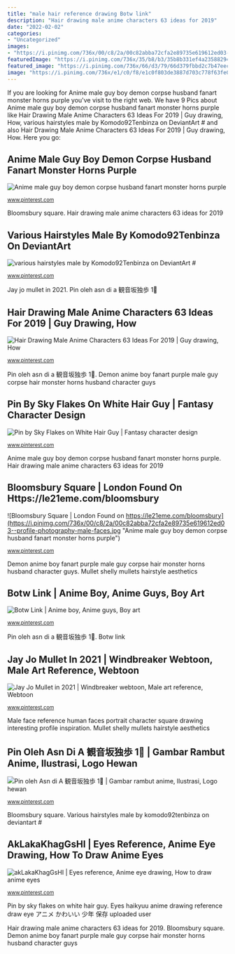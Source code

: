 ```yaml
---
title: "male hair reference drawing Botw link"
description: "Hair drawing male anime characters 63 ideas for 2019"
date: "2022-02-02"
categories:
- "Uncategorized"
images:
- "https://i.pinimg.com/736x/00/c8/2a/00c82abba72cfa2e89735e619612ed03--profile-photography-male-faces.jpg"
featuredImage: "https://i.pinimg.com/736x/35/b8/b3/35b8b331ef4a23588294b90bc824ac81.jpg"
featured_image: "https://i.pinimg.com/736x/66/d3/79/66d379fbbd2c7b47eecf552e57a8d833--eyes-haikyuu.jpg"
image: "https://i.pinimg.com/736x/e1/c0/f8/e1c0f803de3887d703c778f63fe01e46.jpg"
---
```


If you are looking for Anime male guy boy demon corpse husband fanart monster horns purple you've visit to the right web. We have 9 Pics about Anime male guy boy demon corpse husband fanart monster horns purple like Hair Drawing Male Anime Characters 63 Ideas For 2019 | Guy drawing, How, various hairstyles male by Komodo92Tenbinza on DeviantArt # and also Hair Drawing Male Anime Characters 63 Ideas For 2019 | Guy drawing, How. Here you go:

## Anime Male Guy Boy Demon Corpse Husband Fanart Monster Horns Purple

![Anime male guy boy demon corpse husband fanart monster horns purple](https://i.pinimg.com/736x/e1/c0/f8/e1c0f803de3887d703c778f63fe01e46.jpg "Hair drawing male anime characters 63 ideas for 2019")

<small>www.pinterest.com</small>

Bloomsbury square. Hair drawing male anime characters 63 ideas for 2019

## Various Hairstyles Male By Komodo92Tenbinza On DeviantArt #

![various hairstyles male by Komodo92Tenbinza on DeviantArt #](https://i.pinimg.com/736x/f4/7d/ea/f47dea51fb8982618243457ea9909a61.jpg "Mullet shelly mullets hairstyle aesthetics")

<small>www.pinterest.com</small>

Jay jo mullet in 2021. Pin oleh asn di a 観音坂独歩 1⃣

## Hair Drawing Male Anime Characters 63 Ideas For 2019 | Guy Drawing, How

![Hair Drawing Male Anime Characters 63 Ideas For 2019 | Guy drawing, How](https://i.pinimg.com/736x/35/b8/b3/35b8b331ef4a23588294b90bc824ac81.jpg "Pin oleh asn di a 観音坂独歩 1⃣")

<small>www.pinterest.com</small>

Pin oleh asn di a 観音坂独歩 1⃣. Demon anime boy fanart purple male guy corpse hair monster horns husband character guys

## Pin By Sky Flakes On White Hair Guy | Fantasy Character Design

![Pin by Sky Flakes on White Hair Guy | Fantasy character design](https://i.pinimg.com/736x/e5/b1/ea/e5b1ea961d76af67baa8d99aa86f4c71.jpg "Bloomsbury square")

<small>www.pinterest.com</small>

Anime male guy boy demon corpse husband fanart monster horns purple. Hair drawing male anime characters 63 ideas for 2019

## Bloomsbury Square | London Found On Https://le21eme.com/bloomsbury

![Bloomsbury Square | London Found on https://le21eme.com/bloomsbury](https://i.pinimg.com/736x/00/c8/2a/00c82abba72cfa2e89735e619612ed03--profile-photography-male-faces.jpg "Anime male guy boy demon corpse husband fanart monster horns purple")

<small>www.pinterest.com</small>

Demon anime boy fanart purple male guy corpse hair monster horns husband character guys. Mullet shelly mullets hairstyle aesthetics

## Botw Link | Anime Boy, Anime Guys, Boy Art

![Botw Link | Anime boy, Anime guys, Boy art](https://i.pinimg.com/736x/65/ee/c6/65eec60b83474b7b605b4c64aae13d24.jpg "Demon anime boy fanart purple male guy corpse hair monster horns husband character guys")

<small>www.pinterest.com</small>

Pin oleh asn di a 観音坂独歩 1⃣. Botw link

## Jay Jo Mullet In 2021 | Windbreaker Webtoon, Male Art Reference, Webtoon

![Jay Jo Mullet in 2021 | Windbreaker webtoon, Male art reference, Webtoon](https://i.pinimg.com/736x/de/74/e8/de74e8ac99749256a52a47aacc1fd783.jpg "Eyes haikyuu anime drawing reference draw eye アニメ かわいい 少年 保存 uploaded user")

<small>www.pinterest.com</small>

Male face reference human faces portrait character square drawing interesting profile inspiration. Mullet shelly mullets hairstyle aesthetics

## Pin Oleh Asn Di A 観音坂独歩 1⃣ | Gambar Rambut Anime, Ilustrasi, Logo Hewan

![Pin oleh Asn di A 観音坂独歩 1⃣ | Gambar rambut anime, Ilustrasi, Logo hewan](https://i.pinimg.com/736x/af/bc/d2/afbcd25d884e2a03cc4caae8ee6865d2.jpg "Bloomsbury square")

<small>www.pinterest.com</small>

Bloomsbury square. Various hairstyles male by komodo92tenbinza on deviantart #

## AkLakaKhagGsHI | Eyes Reference, Anime Eye Drawing, How To Draw Anime Eyes

![akLakaKhagGsHI | Eyes reference, Anime eye drawing, How to draw anime eyes](https://i.pinimg.com/736x/66/d3/79/66d379fbbd2c7b47eecf552e57a8d833--eyes-haikyuu.jpg "Botw sztuka")

<small>www.pinterest.com</small>

Pin by sky flakes on white hair guy. Eyes haikyuu anime drawing reference draw eye アニメ かわいい 少年 保存 uploaded user

Hair drawing male anime characters 63 ideas for 2019. Bloomsbury square. Demon anime boy fanart purple male guy corpse hair monster horns husband character guys
